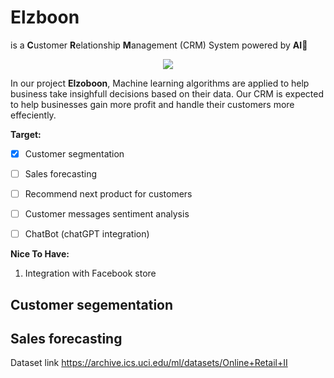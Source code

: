 # Elzboon 

is a **C**ustomer **R**elationship **M**anagement (CRM) System powered by **AI**🤖
<div align="center"> <img src="https://i.ibb.co/fvm1cGV/ElzobV2.png"/></div>

In our project **Elzoboon**, Machine learning algorithms are applied to help business take insighfull decisions based on their data. Our CRM is expected to help businesses gain more profit and handle their customers more effeciently. 

**Target:**
- [x] Customer segmentation 
- [ ] Sales forecasting
- [ ] Recommend next product for customers
- [ ] Customer messages sentiment analysis
- [ ] ChatBot (chatGPT integration)


**Nice To Have:**
1. Integration with Facebook store

## Customer segementation 

## Sales forecasting 



Dataset link https://archive.ics.uci.edu/ml/datasets/Online+Retail+II

